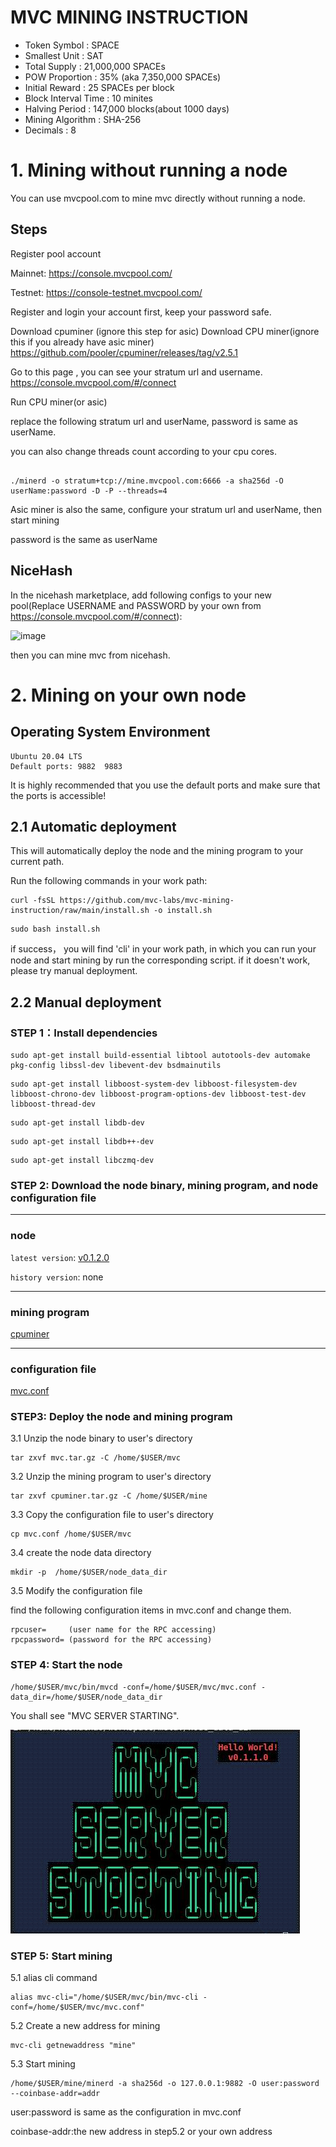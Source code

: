 # MVC MINING INSTRUCTION

 * Token Symbol : SPACE
 * Smallest Unit : SAT
 * Total Supply : 21,000,000 SPACEs
 * POW Proportion : 35% (aka 7,350,000 SPACEs)
 * Initial Reward : 25 SPACEs per block
 * Block Interval Time : 10 minites
 * Halving Period : 147,000 blocks(about 1000 days)
 * Mining Algorithm : SHA-256
 * Decimals : 8
 
# 1. Mining without running a node

You can use mvcpool.com to mine mvc directly without running a node.

## Steps
Register pool account

Mainnet: https://console.mvcpool.com/

Testnet: https://console-testnet.mvcpool.com/

Register and login your account first, keep your password safe.

Download cpuminer (ignore this step for asic)
Download CPU miner(ignore this if you already have asic miner) https://github.com/pooler/cpuminer/releases/tag/v2.5.1

Go to this page , you can see your stratum url and username. https://console.mvcpool.com/#/connect

Run CPU miner(or asic)

replace the following stratum url and userName, password is same as userName.

you can also change threads count according to your cpu cores.

```shell

./minerd -o stratum+tcp://mine.mvcpool.com:6666 -a sha256d -O userName:password -D -P --threads=4

```

Asic miner is also the same, configure your stratum url and userName, then start mining

password is the same as userName

## NiceHash

In the nicehash marketplace, add following configs to your new pool(Replace USERNAME and PASSWORD by your own from https://console.mvcpool.com/#/connect):

<img width="606" alt="image" src="https://user-images.githubusercontent.com/41569443/214824785-1d3f0c63-564a-44ca-95d5-7dbbdd07ba7e.png">

then you can mine mvc from nicehash.


# 2. Mining on your own node
## Operating System Environment
    Ubuntu 20.04 LTS
    Default ports: 9882  9883
It is highly recommended that you use the default ports and make sure that the ports is accessible!

## 2.1 Automatic deployment

This will automatically deploy the node and the mining program to your current path.

Run the following commands in your work path:

```
curl -fsSL https://github.com/mvc-labs/mvc-mining-instruction/raw/main/install.sh -o install.sh
```
```
sudo bash install.sh
```
if success， you will find 'cli' in your work path, in which you can run your node and start mining by run the corresponding script.
if it doesn't work, please try manual deployment.

## 2.2 Manual deployment
### STEP 1：Install dependencies 
```
sudo apt-get install build-essential libtool autotools-dev automake pkg-config libssl-dev libevent-dev bsdmainutils
```
```
sudo apt-get install libboost-system-dev libboost-filesystem-dev libboost-chrono-dev libboost-program-options-dev libboost-test-dev libboost-thread-dev
```
```
sudo apt-get install libdb-dev
```
```
sudo apt-get install libdb++-dev
```
```
sudo apt-get install libczmq-dev
```


### STEP 2: Download the node binary, mining program, and node configuration file

---
### node

`latest version`: [v0.1.2.0](https://github.com/mvc-labs/mvc-mining-instruction/releases/download/v0.1.2.0/mvc.tar.gz)

`history version`: none

---
### mining program

[cpuminer](https://github.com/mvc-labs/mvc-mining-instruction/releases/download/v0.1.2.0/cpuminer.tar.gz)

---

### configuration file
[mvc.conf](https://github.com/mvc-labs/mvc-mining-instruction/releases/download/v0.1.2.0/mvc.conf)

### STEP3: Deploy the node and mining program
3.1 Unzip the node binary to user's directory
```
tar zxvf mvc.tar.gz -C /home/$USER/mvc
```
3.2 Unzip the mining program to user's directory
```
tar zxvf cpuminer.tar.gz -C /home/$USER/mine
```
3.3 Copy the configuration file to user's directory
```
cp mvc.conf /home/$USER/mvc
```
3.4 create the node data directory
```
mkdir -p  /home/$USER/node_data_dir
```
3.5 Modify the configuration file

find the following configuration items in mvc.conf and change them.
```
rpcuser=     (user name for the RPC accessing)
rpcpassword= (password for the RPC accessing)
```


### STEP 4: Start the node
```
/home/$USER/mvc/bin/mvcd -conf=/home/$USER/mvc/mvc.conf -data_dir=/home/$USER/node_data_dir
```
You shall see  "MVC SERVER STARTING".


![Banner](https://github.com/mvc-labs/mvc-mining-instruction/blob/main/start-image.jpeg)

### STEP 5: Start mining

5.1  alias cli command
```
alias mvc-cli="/home/$USER/mvc/bin/mvc-cli -conf=/home/$USER/mvc/mvc.conf"
```
5.2  Create a new address for mining
```
mvc-cli getnewaddress "mine"
```
5.3  Start mining
```
/home/$USER/mine/minerd -a sha256d -o 127.0.0.1:9882 -O user:password --coinbase-addr=addr
```

user:password is same as the configuration in mvc.conf

coinbase-addr:the new address in step5.2 or your own address
